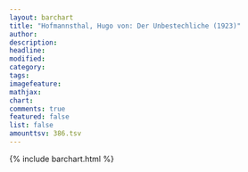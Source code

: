 ```yaml
---
layout: barchart
title: "Hofmannsthal, Hugo von: Der Unbestechliche (1923)"
author:
description:
headline:
modified:
category:
tags:
imagefeature: 
mathjax: 
chart: 
comments: true
featured: false
list: false
amounttsv: 386.tsv
---
```

{% include barchart.html %}
